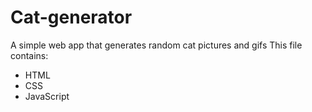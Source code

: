 # Cat-generator
A simple web app that generates random cat pictures and gifs
This file contains:
* HTML
* CSS
* JavaScript
